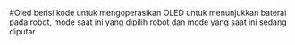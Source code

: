 #Oled
berisi kode untuk mengoperasikan OLED untuk menunjukkan baterai pada robot, mode saat ini yang dipilih robot dan mode yang saat ini sedang diputar
